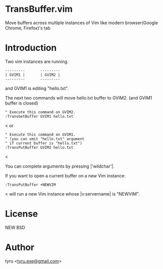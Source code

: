 
TransBuffer.vim
===============

Move buffers across multiple instances of Vim like modern browser(Google Chrome, Firefox)'s tab


Introduction
===============

Two vim instances are running.

	---------       ---------
	| GVIM1 |       | GVIM2 |
	---------       ---------

and GVIM1 is editing "hello.txt".

The next two commands will move
hello.txt buffer to GVIM2. (and GVIM1 buffer is closed)
>
	" Execute this command on GVIM2.
	:TransGetBuffer GVIM1 hello.txt
<
or
>
	" Execute this command on GVIM1.
	" (you can omit "hello.txt" argument
	" if current buffer is "hello.txt")
	:TransPutBuffer GVIM2 hello.txt
<

You can complete arguments by pressing |'wildchar'|.


If you want to open a current buffer on a new Vim instance:
>
	:TransPutBuffer +NEWVIM
<
will run a new Vim instance whose |v:servername| is "NEWVIM".


License
===============
NEW BSD


Author
===============
tyru &lt;tyru.exe@gmail.com&gt;
